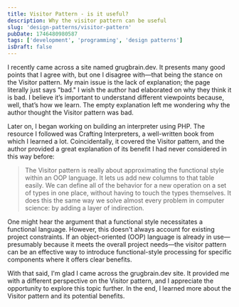 ```yaml
---
title: Visitor Pattern - is it useful?
description: Why the visitor pattern can be useful
slug: 'design-patterns/visitor-pattern'
pubDate: 1746480980587
tags: ['development', 'programming', 'design patterns']
isDraft: false
---
```


I recently came across a site named grugbrain.dev. It presents many good points that I agree with, but one I disagree with—that being the stance on the Visitor pattern. My main issue is the lack of explanation; the page literally just says "bad." I wish the author had elaborated on why they think it is bad. I believe it’s important to understand different viewpoints because, well, that’s how we learn. The empty explanation left me wondering why the author thought the Visitor pattern was bad.

Later on, I began working on building an interpreter using PHP. The resource I followed was Crafting Interpreters, a well-written book from which I learned a lot. Coincidentally, it covered the Visitor pattern, and the author provided a great explanation of its benefit I had never considered in this way before:

> The Visitor pattern is really about approximating the functional style within an OOP language. It lets us add new columns to that table easily. We can define all of the behavior for a new operation on a set of types in one place, without having to touch the types themselves. It does this the same way we solve almost every problem in computer science: by adding a layer of indirection.

One might hear the argument that a functional style necessitates a functional language. However, this doesn't always account for existing project constraints. If an object-oriented (OOP) language is already in use—presumably because it meets the overall project needs—the visitor pattern can be an effective way to introduce functional-style processing for specific components where it offers clear benefits.

With that said, I'm glad I came across the grugbrain.dev site. It provided me with a different perspective on the Visitor pattern, and I appreciate the opportunity to explore this topic further. In the end, I learned more about the Visitor pattern and its potential benefits.
